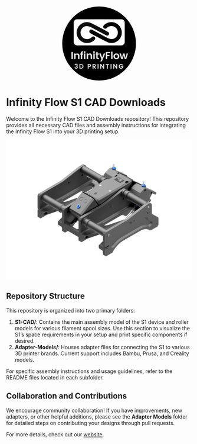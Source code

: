 <p align="center">
  <img src="./images/logo.png" alt="Logo" width="200" height="200" style="border-radius: 50%;">
</p>

# Infinity Flow S1 CAD Downloads

Welcome to the Infinity Flow S1 CAD Downloads repository! This repository provides all necessary CAD files and assembly instructions for integrating the Infinity Flow S1 into your 3D printing setup.

<img src="./images/S1_Rendering.png" alt="Logo" width="1000">

## Repository Structure

This repository is organized into two primary folders:

1. **S1-CAD/**: Contains the main assembly model of the S1 device and roller models for various filament spool sizes. Use this section to visualize the S1’s space requirements in your setup and print specific components if desired.
2. **Adapter-Models/**: Houses adapter files for connecting the S1 to various 3D printer brands. Current support includes Bambu, Prusa, and Creality models.

For specific assembly instructions and usage guidelines, refer to the README files located in each subfolder.

## Collaboration and Contributions

We encourage community collaboration! If you have improvements, new adapters, or other helpful additions, please see the **Adapter Models** folder for detailed steps on contributing your designs through pull requests.

For more details, check out our [website](https://infinityflow3d.com/).
